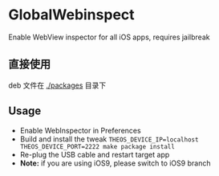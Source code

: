 # GlobalWebinspect

Enable WebView inspector for all iOS apps, requires jailbreak

## 直接使用
deb 文件在 [./packages](./packages) 目录下

## Usage

* Enable WebInspector in Preferences
* Build and install the tweak `THEOS_DEVICE_IP=localhost THEOS_DEVICE_PORT=2222 make package install`
* Re-plug the USB cable and restart target app
* **Note:** if you are using iOS9, please switch to iOS9 branch


